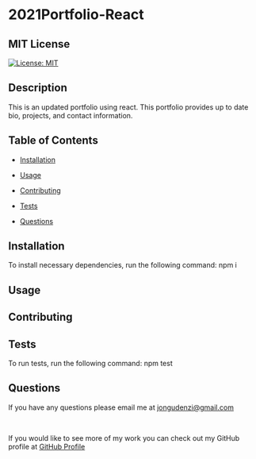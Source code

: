 # 2021Portfolio-React

  ## MIT License
  [![License: MIT](https://img.shields.io/badge/License-MIT-yellow.svg)](https://opensource.org/licenses/MIT)

  ## Description
  This is an updated portfolio using react. This portfolio provides up to date bio, projects, and contact information.

  ## Table of Contents

  * [Installation](#Installation)

  * [Usage](#usage)

  * [Contributing](#contributing)

  * [Tests](#tests)

  * [Questions](#Questions)

## Installation
To install necessary dependencies, run the following command:
  npm i

## Usage
  

## Contributing
  

## Tests
To run tests, run the following command:
  npm test

## Questions
If you have any questions please email me at  [jongudenzi@gmail.com](mailto:jongudenzi@gmail.com)

<br>

If you would like to see more of my work you can check out my GitHub profile at [GitHub Profile](https://github.com/JonGudenzi)

